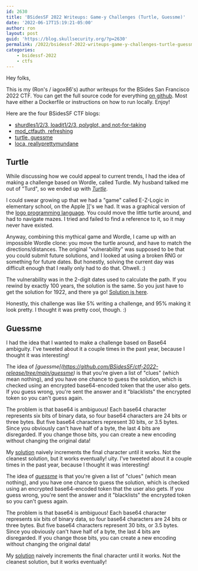 ```yaml
---
id: 2630
title: 'BSidesSF 2022 Writeups: Game-y Challenges (Turtle, Guessme)'
date: '2022-06-17T15:19:21-05:00'
author: ron
layout: post
guid: 'https://blog.skullsecurity.org/?p=2630'
permalink: /2022/bsidessf-2022-writeups-game-y-challenges-turtle-guessme
categories:
    - bsidessf-2022
    - ctfs
---
```


<p>Hey folks,</p>
<p>This is my (Ron's / iagox86's) author writeups for the BSides San Francisco 2022 CTF. You can get the full source code for everything <a href="https://github.com/bsidessf/ctf-2022-release">on github</a>. Most have either a Dockerfile or instructions on how to run locally. Enjoy!</p>
<!--more-->
<p>Here are the four BSidesSF CTF blogs:</p>
<ul>
<li><a href="https://blog.skullsecurity.org/2022/bsidessf-2022-writeups-tutorial-challenges-shurdles-loadit-polyglot-nft">shurdles1/2/3, loadit1/2/3, polyglot, and not-for-taking</a></li>
<li><a href="https://blog.skullsecurity.org/2022/bsidessf-2022-writeups-apache-challenges-mod_ctfauth-refresh">mod_ctfauth, refreshing</a></li>
<li><a href="https://blog.skullsecurity.org/2022/bsidessf-2022-writeups-game-y-challenges-turtle-guessme">turtle, guessme</a></li>
<li><a href="https://blog.skullsecurity.org/2022/bsidessf-2022-writeups-miscellaneous-challenges-loca-reallyprettymundane">loca, reallyprettymundane</a></li>
</ul>
<h2>Turtle</h2>
<p>While discussing how we could appeal to current trends, I had the idea of making a challenge based on Wordle, called Turdle. My husband talked me out of &quot;Turd&quot;, so we ended up with <em><a href="https://github.com/BSidesSF/ctf-2022-release/tree/main/turtle">Turtle</a></em>.</p>
<p>I could swear growing up that we had a &quot;game&quot; called E-Z-Logic in elementary school, on the Apple ]['s we had. It was a graphical version of the <a href="https://en.wikipedia.org/wiki/Logo_%28programming_language%29">logo programming language</a>. You could move the little turtle around, and had to navigate mazes. I tried and failed to find a reference to it, so it may never have existed.</p>
<p>Anyway, combining this mythical game and Wordle, I came up with an impossible Wordle clone: you move the turtle around, and have to match the directions/distances. The original &quot;vulnerability&quot; was supposed to be that you could submit future solutions, and I looked at using a broken RNG or something for future dates. But honestly, solving the current day was difficult enough that I really only had to do that. Ohwell. :)</p>
<p>The vulnerability was in the 2-digit dates used to calculate the path. If you rewind by exactly 100 years, the solution is the same. So you just have to get the solution for 1922, and there ya go! <a href="https://github.com/BSidesSF/ctf-2022-release/blob/main/turtle/solution/solve.rb">Solution is here</a>.</p>
<p>Honestly, this challenge was like 5% writing a challenge, and 95% making it look pretty. I thought it was pretty cool, though. :)</p>
<h2>Guessme</h2>
<p>I had the idea that I wanted to make a challenge based on Base64 ambiguity. I've tweeted about it a couple times in the past year, because I thought it was interesting!</p>
<p>The idea of <em>[guessme[(<a href="https://github.com/BSidesSF/ctf-2022-release/tree/main/guessme">https://github.com/BSidesSF/ctf-2022-release/tree/main/guessme</a>)</em> is that you're given a list of &quot;clues&quot; (which mean nothing), and you have one chance to guess the solution, which is checked using an encrypted base64-encoded token that the user also gets. If you guess wrong, you're sent the answer and it &quot;blacklists&quot; the encrypted token so you can't guess again.</p>
<p>The problem is that base64 is ambiguous! Each base64 character represents six bits of binary data, so four base64 characters are 24 bits or three bytes. But five base64 characters represent 30 bits, or 3.5 bytes. Since you obviously can't have half of a byte, the last 4 bits are disregarded. If you change those bits, you can create a new encoding without changing the original data!</p>
<p>My <a href="https://github.com/BSidesSF/ctf-2022-release/tree/main/guessme/solution">solution</a> naively increments the final character until it works. Not the cleanest solution, but it works eventually!
uity. I've tweeted about it a couple times in the past year, because I thought it was interesting!</p>
<p>The idea of <a href="https://github.com/BSidesSF/ctf-2022-release/tree/main/guessme"><em>guessme</em></a> is that you're given a list of &quot;clues&quot; (which mean nothing), and you have one chance to guess the solution, which is checked using an encrypted base64-encoded token that the user also gets. If you guess wrong, you're sent the answer and it &quot;blacklists&quot; the encrypted token so you can't guess again.</p>
<p>The problem is that base64 is ambiguous! Each base64 character represents six bits of binary data, so four base64 characters are 24 bits or three bytes. But five base64 characters represent 30 bits, or 3.5 bytes. Since you obviously can't have half of a byte, the last 4 bits are disregarded. If you change those bits, you can create a new encoding without changing the original data!</p>
<p>My <a href="https://github.com/BSidesSF/ctf-2022-release/tree/main/guessme/solution">solution</a> naively increments the final character until it works. Not the cleanest solution, but it works eventually!</p>